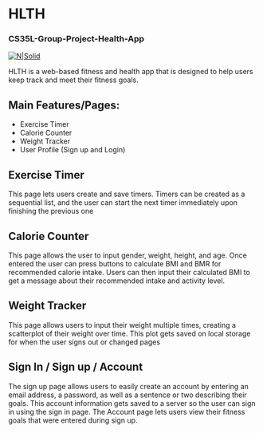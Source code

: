 # HLTH
### CS35L-Group-Project-Health-App

[![N|Solid](https://icon-library.com/images/heartbeat-icon-png/heartbeat-icon-png-4.jpg)](https://nodesource.com/products/nsolid)

HLTH is a web-based fitness and health app that is designed
to help users keep track and meet their fitness goals.

## Main Features/Pages:
 - Exercise Timer
 - Calorie Counter
 - Weight Tracker
 - User Profile (Sign up and Login)

## Exercise Timer

This page lets users create and save timers.
Timers can be created as a sequential list, and
the user can start the next timer immediately upon
finishing the previous one

## Calorie Counter

This page allows the user to input gender, weight, height, and age. 
Once entered the user can press buttons to calculate BMI and BMR 
for recommended calorie intake. Users can then input their calculated
BMI to get a message about their recommended intake and activity level.

## Weight Tracker

This page allows users to input their weight multiple times,
creating a scatterplot of their weight over time. This plot gets saved
on local storage for when the user signs out or changed pages

## Sign In / Sign up / Account

The sign up page allows users to easily create an account by entering an 
email address, a password, as well as a sentence or two describing their 
goals. This account information gets saved to a server so the user can
sign in using the sign in page. The Account page lets users view their
fitness goals that were entered during sign up.
